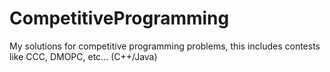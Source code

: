 # CompetitiveProgramming

My solutions for competitive programming problems, this includes contests like CCC, DMOPC, etc... (C++/Java)
